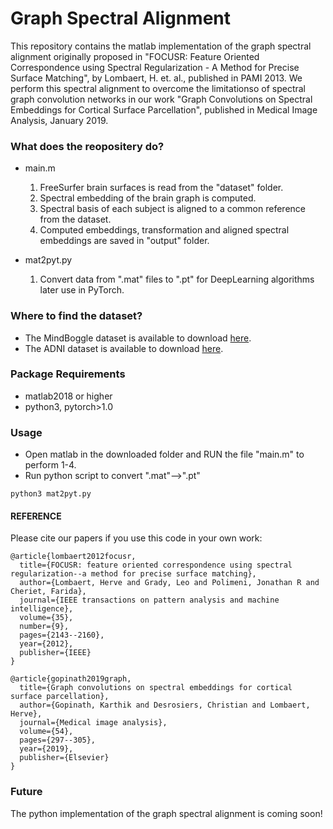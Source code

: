 # Graph Spectral Alignment
This repository contains the matlab implementation of the graph spectral alignment originally proposed in "FOCUSR: Feature Oriented Correspondence using Spectral Regularization - A Method for Precise Surface Matching", by Lombaert, H. et. al., published in PAMI 2013. We perform this spectral alignment to overcome the limitationso of spectral graph convolution networks in our work "Graph Convolutions on Spectral Embeddings for Cortical Surface Parcellation", published in Medical Image Analysis, January 2019. 

### What does the reopositery do?
- main.m
  1. FreeSurfer brain surfaces is read from the "dataset" folder.
  2. Spectral embedding of the brain graph is computed.
  3. Spectral basis of each subject is aligned to a common reference from the dataset.
  4. Computed embeddings, transformation and aligned spectral embeddings are saved in "output" folder.

- mat2pyt.py
  1. Convert data from ".mat" files to ".pt" for DeepLearning algorithms later use in PyTorch.

### Where to find the dataset?
- The MindBoggle dataset is available to download [here](https://osf.io/nhtur/).
- The ADNI dataset is available to download [here](http://adni.loni.ucla.edu).

### Package Requirements
- matlab2018 or higher
- python3, pytorch>1.0 

### Usage
- Open matlab in the downloaded folder and RUN the file "main.m" to perform 1-4.
- Run python script to convert ".mat"-->".pt"
```
python3 mat2pyt.py
```

#### REFERENCE 
Please cite our papers if you use this code in your own work:

```
@article{lombaert2012focusr,
  title={FOCUSR: feature oriented correspondence using spectral regularization--a method for precise surface matching},
  author={Lombaert, Herve and Grady, Leo and Polimeni, Jonathan R and Cheriet, Farida},
  journal={IEEE transactions on pattern analysis and machine intelligence},
  volume={35},
  number={9},
  pages={2143--2160},
  year={2012},
  publisher={IEEE}
}
```
```
@article{gopinath2019graph,
  title={Graph convolutions on spectral embeddings for cortical surface parcellation},
  author={Gopinath, Karthik and Desrosiers, Christian and Lombaert, Herve},
  journal={Medical image analysis},
  volume={54},
  pages={297--305},
  year={2019},
  publisher={Elsevier}
}
```

### Future
The python implementation of the graph spectral alignment is coming soon!
